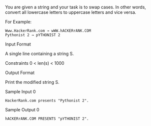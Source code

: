 You are given a string and your task is to swap cases. In other words, convert all lowercase letters to uppercase letters and vice versa.

For Example:
```
Www.HackerRank.com → wWW.hACKERrANK.COM
Pythonist 2 → pYTHONIST 2
```
Input Format

A single line containing a string S.

Constraints
0 < len(s) < 1000

Output Format

Print the modified string S.

Sample Input 0
```
HackerRank.com presents "Pythonist 2".
```
Sample Output 0
```
hACKERrANK.COM PRESENTS "pYTHONIST 2".
```